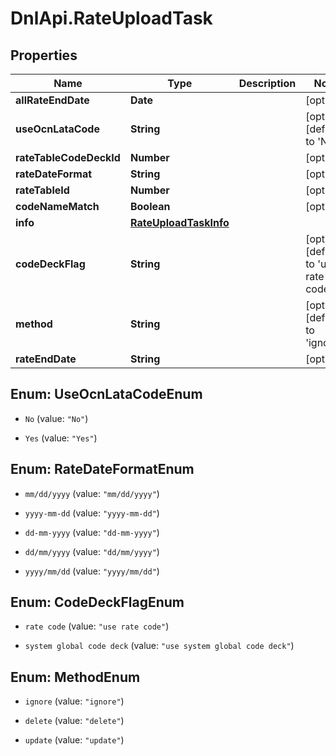 # DnlApi.RateUploadTask

## Properties
Name | Type | Description | Notes
------------ | ------------- | ------------- | -------------
**allRateEndDate** | **Date** |  | [optional] 
**useOcnLataCode** | **String** |  | [optional] [default to &#39;No&#39;]
**rateTableCodeDeckId** | **Number** |  | [optional] 
**rateDateFormat** | **String** |  | [optional] 
**rateTableId** | **Number** |  | [optional] 
**codeNameMatch** | **Boolean** |  | [optional] 
**info** | [**RateUploadTaskInfo**](RateUploadTaskInfo.md) |  | 
**codeDeckFlag** | **String** |  | [optional] [default to &#39;use rate code&#39;]
**method** | **String** |  | [optional] [default to &#39;ignore&#39;]
**rateEndDate** | **String** |  | [optional] 


<a name="UseOcnLataCodeEnum"></a>
## Enum: UseOcnLataCodeEnum


* `No` (value: `"No"`)

* `Yes` (value: `"Yes"`)




<a name="RateDateFormatEnum"></a>
## Enum: RateDateFormatEnum


* `mm/dd/yyyy` (value: `"mm/dd/yyyy"`)

* `yyyy-mm-dd` (value: `"yyyy-mm-dd"`)

* `dd-mm-yyyy` (value: `"dd-mm-yyyy"`)

* `dd/mm/yyyy` (value: `"dd/mm/yyyy"`)

* `yyyy/mm/dd` (value: `"yyyy/mm/dd"`)




<a name="CodeDeckFlagEnum"></a>
## Enum: CodeDeckFlagEnum


* `rate code` (value: `"use rate code"`)

* `system global code deck` (value: `"use system global code deck"`)




<a name="MethodEnum"></a>
## Enum: MethodEnum


* `ignore` (value: `"ignore"`)

* `delete` (value: `"delete"`)

* `update` (value: `"update"`)





